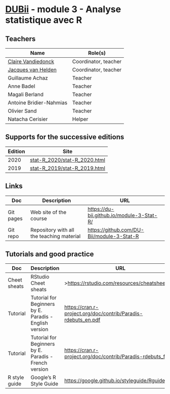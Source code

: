 # [DUBii](https://du-bii.github.io/accueil/) - module 3 - Analyse statistique avec R

## Teachers

| Name  | Role(s) |
|-----------------------------|----------------|
| [Claire Vandiedonck](https://orcid.org/0000-0002-6669-6923) | Coordinator, teacher |
| [Jacques van Helden](https://orcid.org/0000-0002-8799-8584) | Coordinator, teacher |
| Guillaume Achaz | Teacher |
| Anne Badel | Teacher |
| Magali Berland | Teacher |
| Antoine Bridier-Nahmias | Teacher |
| Olivier Sand | Teacher |
| Natacha Cerisier | Helper |

## Supports for the successive editions

| Edition | Site |
|----------|--------------------------------------------------------|
| 2020 | [stat-R_2020/stat-R_2020.html](stat-R_2020/stat-R_2020.html) |
| 2019 | [stat-R_2019/stat-R_2019.html](stat-R_2019/stat-R_2019.html) |


## Links

| Doc | Description |URL |
|------------|-------------------------------|---------------------------------------|
| Git pages | Web site of the course | <https://du-bii.github.io/module-3-Stat-R/> | 
| Git repo | Repository with all the teaching material | <https://github.com/DU-Bii/module-3-Stat-R> |


## Tutorials and good practice

| Doc | Description |URL |
|------------|-------------------------------|---------------------------------------|
| Cheet sheats | RStudio Cheet sheats | >https://rstudio.com/resources/cheatsheets/> |
| Tutorial | Tutorial for Beginners by E. Paradis - English version | <https://cran.r-project.org/doc/contrib/Paradis-rdebuts_en.pdf> |
| Tutorial | Tutorial for Beginners by E. Paradis - French version | <https://cran.r-project.org/doc/contrib/Paradis-rdebuts_fr.pdf> |
| R style guide | Google’s R Style Guide  | <https://google.github.io/styleguide/Rguide.html> |

